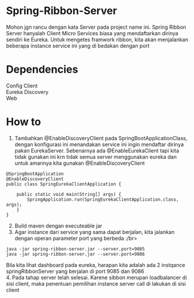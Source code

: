 # Spring-Ribbon-Server
Mohon jgn rancu dengan kata Server pada project name ini. Spring Ribbon Server hanyalah Client Micro Services biasa yang mendaftarkan dirinya sendiri ke Eureka. Untuk mengetes framwork ribbon, kita akan menjalankan beberapa instance service ini yang di bedakan dengan port

# Dependencies
Config Client</br>
Eureka Discovery</br>
Web</br>

# How to
1. Tambahkan @EnableDiscoveryClient pada SpringBootApplicationClass, dengan konfigurasi ini menandakan service ini ingin mendaftar dirinya pakan EurekaServer. Sebenarnya ada @EnableEurekaClient tapi kita tidak gunakan ini krn tidak semua server menggunakan eureka dan untuk amannya kita gunakan @EnableDiscoveryClient
```
@SpringBootApplication
@EnableDiscoveryClient
public class SpringEurekaClientApplication {

	public static void main(String[] args) {
		SpringApplication.run(SpringEurekaClientApplication.class, args);
	}
}
```
2. Build maven dengan executeable jar</br>
3. Agar instance dari service yang sama dapat berjalan, kita jalankan dengan operan parameter port yang berbeda :/br>
```
java -jar spring-ribbon-server.jar --server.port=9085
java -jar spring-ribbon-server.jar --server.port=9086
```
Bila kita lihat dashboard pada eureka, harapan kita adalah ada 2 instqance springRibbonServer yang berjalan di port 9085 dan 9086</br>
4. Pada tahap server telah selesai. Karene sibbon merupan loadbalancer di sisi client, maka penentuan pemilihan instance server call di lakukan di sisi client</br>
